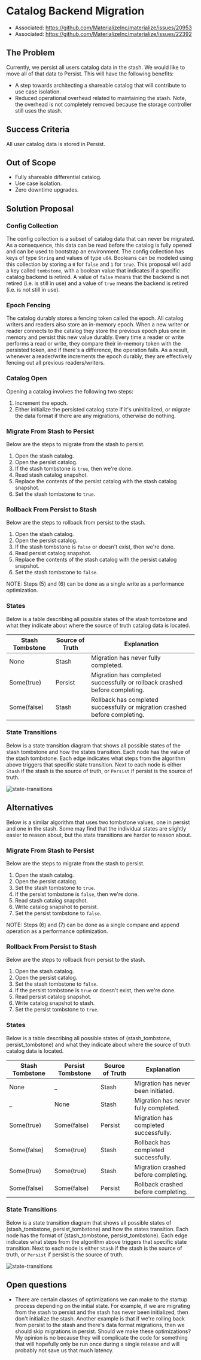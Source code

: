 # Catalog Backend Migration

- Associated: https://github.com/MaterializeInc/materialize/issues/20953
- Associated: https://github.com/MaterializeInc/materialize/issues/22392

## The Problem

Currently, we persist all users catalog data in the stash. We would like to move all of that data
to Persist. This will have the following benefits:

- A step towards architecting a shareable catalog that will contribute to use case isolation.
- Reduced operational overhead related to maintaining the stash. Note, the overhead is not
  completely removed because the storage controller still uses the stash.

## Success Criteria

All user catalog data is stored in Persist.

## Out of Scope

- Fully shareable differential catalog.
- Use case isolation.
- Zero downtime upgrades.

## Solution Proposal

### Config Collection

The config collection is a subset of catalog data that can never be migrated. As a consequence, this
data can be read before the catalog is fully opened and can be used to bootstrap an environment. The
config collection has keys of type `String` and values of type `u64`. Booleans can be modeled using
this collection by storing a `0` for `false` and `1` for `true`. This proposal will add a key called
`tombstone`, with a boolean value that indicates if a specific catalog backend is retired. A value
of `false` means that the backend is not retired (i.e. is still in use) and a value of `true` means
the backend is retired (i.e. is not still in use).

### Epoch Fencing

The catalog durably stores a fencing token called the epoch. All catalog writers and readers also
store an in-memory epoch. When a new writer or reader connects to the catalog they store the
previous epoch plus one in memory and persist this new value durably. Every time a reader or write
performs a read or write, they compare their in-memory token with the persisted token, and if
there's a difference, the operation fails. As a result, whenever a reader/write increments the epoch
durably, they are effectively fencing out all previous readers/writers.

### Catalog Open

Opening a catalog involves the following two steps:

1. Increment the epoch.
2. Either initialize the persisted catalog state if it's uninitialized, or migrate the data format
   if there are any migrations, otherwise do nothing.

### Migrate From Stash to Persist

Below are the steps to migrate from the stash to persist.

1. Open the stash catalog.
2. Open the persist catalog.
3. If the stash tombstone is `true`, then we're done.
4. Read stash catalog snapshot.
5. Replace the contents of the persist catalog with the stash catalog snapshot.
6. Set the stash tombstone to `true`.

### Rollback From Persist to Stash

Below are the steps to rollback from persist to the stash.

1. Open the stash catalog.
2. Open the persist catalog.
3. If the stash tombstone is `false` or doesn't exist, then we're done.
4. Read persist catalog snapshot.
5. Replace the contents of the stash catalog with the persist catalog snapshot.
6. Set the stash tombstone to `false`.

NOTE: Steps (5) and (6) can be done as a single write as a performance optimization.

### States

Below is a table describing all possible states of the stash tombstone and what they
indicate about where the source of truth catalog data is located.

| Stash Tombstone | Source of Truth | Explanation                                                                 |
|-----------------|-----------------|-----------------------------------------------------------------------------|
| None            | Stash           | Migration has never fully completed.                                        |
| Some(true)      | Persist         | Migration has completed successfully or rollback crashed before completing. |
| Some(false)     | Stash           | Rollback has completed successfully or migration crashed before completing. |

### State Transitions

Below is a state transition diagram that shows all possible states of the stash tombstone and how
the states transition. Each node has the value of the stash tombstone. Each edge indicates what
steps from the algorithm above triggers that specific state transition. Next to each node is either
`Stash` if the stash is the source of truth, or `Persist` if persist is the source of truth.

![state-transitions](./static/catalog_migration_to_persist/catalog_migration_single_tombstone.png)

## Alternatives

Below is a similar algorithm that uses two tombstone values, one in persist and one in the stash.
Some may find that the individual states are slightly easier to reason about, but the state
transitions are harder to reason about.

### Migrate From Stash to Persist

Below are the steps to migrate from the stash to persist.

1. Open the stash catalog.
2. Open the persist catalog.
3. Set the stash tombstone to `true`.
4. If the persist tombstone is `false`, then we're done.
5. Read stash catalog snapshot.
6. Write catalog snapshot to persist.
7. Set the persist tombstone to `false`.

NOTE: Steps (6) and (7) can be done as a single compare and append operation as a performance
optimization.

### Rollback From Persist to Stash

Below are the steps to rollback from persist to the stash.

1. Open the stash catalog.
2. Open the persist catalog.
3. Set the stash tombstone to `false`.
4. If the persist tombstone is `true` or doesn't exist, then we're done.
5. Read persist catalog snapshot.
6. Write catalog snapshot to stash.
7. Set the persist tombstone to `true`.

### States

Below is a table describing all possible states of (stash_tombstone, persist_tombstone) and what
they
indicate about where the source of truth catalog data is located.

| Stash Tombstone | Persist Tombstone | Source of Truth | Explanation                           |
|-----------------|-------------------|-----------------|---------------------------------------|
| None            | _                 | Stash           | Migration has never been initiated.   |
| _               | None              | Stash           | Migration has never fully completed.  |
| Some(true)      | Some(false)       | Persist         | Migration has completed successfully. |
| Some(false)     | Some(true)        | Stash           | Rollback has completed successfully.  |
| Some(true)      | Some(true)        | Stash           | Migration crashed before completing.  |
| Some(false)     | Some(false)       | Persist         | Rollback crashed before completing.   |

### State Transitions

Below is a state transition diagram that shows all possible states of
(stash_tombstone, persist_tombstone) and how the states transition. Each node has the format of
(stash_tombstone, persist_tombstone). Each edge indicates what steps from the algorithm above
triggers that specific state transition. Next to each node is either `Stash` if the stash is the
source of truth, or `Persist` if persist is the source of truth.

![state-transitions](./static/catalog_migration_to_persist/catalog_migration_multi_tombstone.png)

## Open questions

- There are certain classes of optimizations we can make to the startup process depending on the
  initial state. For example, if we are migrating from the stash to persist and the stash has never
  been initialized, then don't initialize the stash. Another example is that if we're rolling back
  from persist to the stash and there's data format migrations, then we should skip migrations in
  persist. Should we make these optimizations? My opinion is no because they will complicate the
  code for something that will hopefully only be run once during a single release and will probably
  not save us that much latency.
